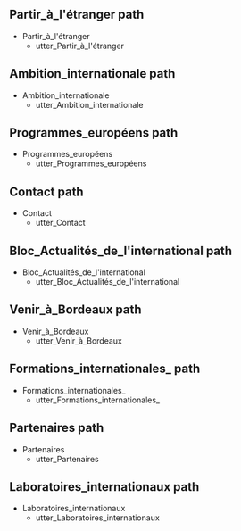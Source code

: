 ## Partir_à_l'étranger path
* Partir_à_l'étranger
  - utter_Partir_à_l'étranger

## Ambition_internationale path
* Ambition_internationale
  - utter_Ambition_internationale

## Programmes_européens path
* Programmes_européens
  - utter_Programmes_européens

## Contact path
* Contact
  - utter_Contact

## Bloc_Actualités_de_l'international path
* Bloc_Actualités_de_l'international
  - utter_Bloc_Actualités_de_l'international

## Venir_à_Bordeaux path
* Venir_à_Bordeaux
  - utter_Venir_à_Bordeaux

## Formations_internationales_ path
* Formations_internationales_
  - utter_Formations_internationales_

## Partenaires path
* Partenaires
  - utter_Partenaires

## Laboratoires_internationaux path
* Laboratoires_internationaux
  - utter_Laboratoires_internationaux

